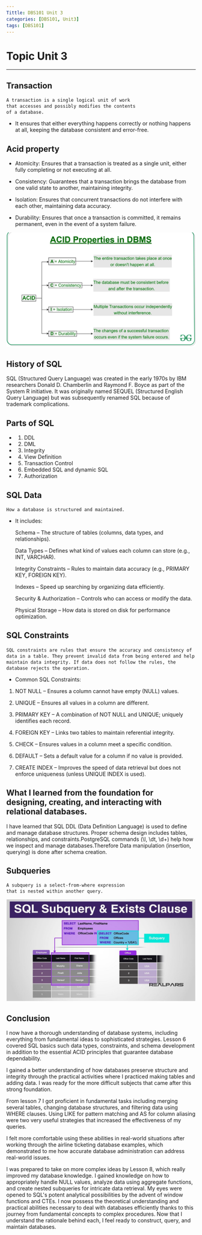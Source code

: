 ```yaml
---
Tittle: DBS101 Unit 3
categories: [DBS101, Unit3]
tags: [DBS101]
---
```


# Topic Unit 3
---
 ## Transaction
    A transaction is a single logical unit of work
    that accesses and possibly modifies the contents
    of a database.

- It ensures that either everything happens correctly or nothing happens at    all, keeping the database consistent and error-free.


## Acid property
- Atomicity: Ensures that a transaction is treated as a single unit, either fully completing or not executing at all.

- Consistency: Guarantees that a transaction brings the database from one valid state to another, maintaining integrity.

- Isolation: Ensures that concurrent transactions do not interfere with each other, maintaining data accuracy.

- Durability: Ensures that once a transaction is committed, it remains permanent, even in the event of a system failure.

![alt text](../assets/AP.png)

## History of SQL
SQL (Structured Query Language) was created in the early 1970s by IBM researchers Donald D. Chamberlin and Raymond F. Boyce as part of the System R initiative. It was originally named SEQUEL (Structured English Query Language) but was subsequently renamed SQL because of trademark complications.

## Parts of SQL
- 1. DDL
- 2. DML
- 3. Integrity
- 4. View Definition
- 5. Transaction Control
- 6. Embedded SQL and dynamic SQL
- 7. Authorization

## SQL Data 
    How a database is structured and maintained. 

- It includes:

  Schema – The structure of tables (columns, data types, and relationships).

  Data Types – Defines what kind of values each column can store (e.g., INT, VARCHAR).

  Integrity Constraints – Rules to maintain data accuracy (e.g., PRIMARY KEY, FOREIGN KEY).

  Indexes – Speed up searching by organizing data efficiently.

  Security & Authorization – Controls who can access or modify the data.

  Physical Storage – How data is stored on disk for performance optimization.









## SQL Constraints 
    SQL constraints are rules that ensure the accuracy and consistency of data in a table. They prevent invalid data from being entered and help maintain data integrity. If data does not follow the rules, the database rejects the operation.

- Common SQL Constraints:

1. NOT NULL – Ensures a column cannot have empty (NULL) values.

2. UNIQUE – Ensures all values in a column are different.

3. PRIMARY KEY – A combination of NOT NULL and UNIQUE; uniquely identifies each record.

4. FOREIGN KEY – Links two tables to maintain referential integrity.

5. CHECK – Ensures values in a column meet a specific condition.

6. DEFAULT – Sets a default value for a column if no value is provided.

7. CREATE INDEX – Improves the speed of data retrieval but does not enforce uniqueness (unless UNIQUE INDEX is used).

## What I learned from the  foundation for designing, creating, and interacting with relational databases.


 I have learned that SQL DDL (Data Definition Language) is used to define and manage database structures. Proper schema design includes tables, relationships, and constraints.PostgreSQL commands (\l, \dt, \d+) help how we inspect and manage databases.Therefore Data manipulation (insertion, querying) is done after schema creation.

## Subqueries
    A subquery is a select-from-where expression
    that is nested within another query.
![alt text](../assets/S.png)

## Conclusion
I now have a thorough understanding of database systems, including everything from fundamental ideas to sophisticated strategies. Lesson 6 covered SQL basics such data types, constraints, and schema development in addition to the essential ACID principles that guarantee database dependability.


 I gained a better understanding of how databases preserve structure and integrity through the practical activities where I practiced making tables and adding data. I was ready for the more difficult subjects that came after this strong foundation.

From lesson 7 I got proficient in fundamental tasks including merging several tables, changing database structures, and filtering data using WHERE clauses. Using LIKE for pattern matching and AS for column aliasing were two very useful strategies that increased the effectiveness of my queries. 

I felt more comfortable using these abilities in real-world situations after working through the airline ticketing database examples, which demonstrated to me how accurate database administration can address real-world issues.

I was prepared to take on more complex ideas by Lesson 8, which really improved my database knowledge. I gained knowledge on how to appropriately handle NULL values, analyze data using aggregate functions, and create nested subqueries for intricate data retrieval. My eyes were opened to SQL's potent analytical possibilities by the advent of window functions and CTEs. I now possess the theoretical understanding and practical abilities necessary to deal with databases efficiently thanks to this journey from fundamental concepts to complex procedures. Now that I understand the rationale behind each, I feel ready to construct, query, and maintain databases.